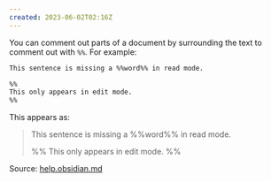 ```yaml
---
created: 2023-06-02T02:16Z
---
```


You can comment out parts of a document by surrounding the text to comment out with `%%`. For example:

```markdown
This sentence is missing a %%word%% in read mode.

%%
This only appears in edit mode.
%%
```

This appears as:

> This sentence is missing a %%word%% in read mode.
> 
> %%
> This only appears in edit mode.
> %%

Source: [help.obsidian.md](https://help.obsidian.md/Editing+and+formatting/Basic+formatting+syntax#Comments)
